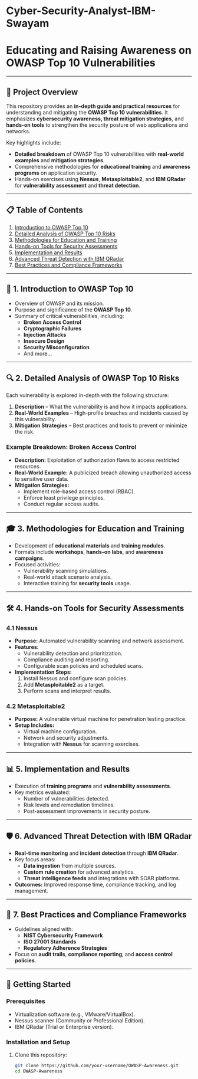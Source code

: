 # Cyber-Security-Analyst-IBM-Swayam


# **Educating and Raising Awareness on OWASP Top 10 Vulnerabilities**  
 

---

## 🚀 **Project Overview**  
This repository provides an **in-depth guide and practical resources** for understanding and mitigating the **OWASP Top 10 vulnerabilities**. It emphasizes **cybersecurity awareness, threat mitigation strategies**, and **hands-on tools** to strengthen the security posture of web applications and networks.  

Key highlights include:  
- **Detailed breakdown** of OWASP Top 10 vulnerabilities with **real-world examples** and **mitigation strategies**.  
- Comprehensive methodologies for **educational training** and **awareness programs** on application security.  
- Hands-on exercises using **Nessus**, **Metasploitable2**, and **IBM QRadar** for **vulnerability assessment** and **threat detection**.  

---

## 📋 **Table of Contents**  
1. [Introduction to OWASP Top 10](#-introduction-to-owasp-top-10)  
2. [Detailed Analysis of OWASP Top 10 Risks](#-detailed-analysis-of-owasp-top-10-risks)  
3. [Methodologies for Education and Training](#-methodologies-for-education-and-training)  
4. [Hands-on Tools for Security Assessments](#-hands-on-tools-for-security-assessments)  
5. [Implementation and Results](#-implementation-and-results)  
6. [Advanced Threat Detection with IBM QRadar](#-advanced-threat-detection-with-ibm-qradar)  
7. [Best Practices and Compliance Frameworks](#-best-practices-and-compliance-frameworks)  

---

## 📖 **1. Introduction to OWASP Top 10**  
- Overview of OWASP and its mission.  
- Purpose and significance of the **OWASP Top 10**.  
- Summary of critical vulnerabilities, including:  
  - **Broken Access Control**  
  - **Cryptographic Failures**  
  - **Injection Attacks**  
  - **Insecure Design**  
  - **Security Misconfiguration**  
  - And more...  

---

## 🔍 **2. Detailed Analysis of OWASP Top 10 Risks**  
Each vulnerability is explored in-depth with the following structure:  
1. **Description** – What the vulnerability is and how it impacts applications.  
2. **Real-World Examples** – High-profile breaches and incidents caused by this vulnerability.  
3. **Mitigation Strategies** – Best practices and tools to prevent or minimize the risk.  

### **Example Breakdown: Broken Access Control**  
- **Description:** Exploitation of authorization flaws to access restricted resources.  
- **Real-World Example:** A publicized breach allowing unauthorized access to sensitive user data.  
- **Mitigation Strategies:**  
  - Implement role-based access control (RBAC).  
  - Enforce least privilege principles.  
  - Conduct regular access audits.  

---

## 🎓 **3. Methodologies for Education and Training**  
- Development of **educational materials** and **training modules**.  
- Formats include **workshops**, **hands-on labs**, and **awareness campaigns**.  
- Focused activities:  
  - Vulnerability scanning simulations.  
  - Real-world attack scenario analysis.  
  - Interactive training for **security tools** usage.  

---

## 🛠️ **4. Hands-on Tools for Security Assessments**  

### **4.1 Nessus**  
- **Purpose:** Automated vulnerability scanning and network assessment.  
- **Features:**  
  - Vulnerability detection and prioritization.  
  - Compliance auditing and reporting.  
  - Configurable scan policies and scheduled scans.  
- **Implementation Steps:**  
  1. Install Nessus and configure scan policies.  
  2. Add **Metasploitable2** as a target.  
  3. Perform scans and interpret results.  

### **4.2 Metasploitable2**  
- **Purpose:** A vulnerable virtual machine for penetration testing practice.  
- **Setup Includes:**  
  - Virtual machine configuration.  
  - Network and security adjustments.  
  - Integration with **Nessus** for scanning exercises.  

---

## 📊 **5. Implementation and Results**  
- Execution of **training programs** and **vulnerability assessments**.  
- Key metrics evaluated:  
  - Number of vulnerabilities detected.  
  - Risk levels and remediation timelines.  
  - Post-assessment improvements in security posture.  

---

## 🛡️ **6. Advanced Threat Detection with IBM QRadar**  
- **Real-time monitoring** and **incident detection** through **IBM QRadar**.  
- Key focus areas:  
  - **Data ingestion** from multiple sources.  
  - **Custom rule creation** for advanced analytics.  
  - **Threat intelligence feeds** and integrations with SOAR platforms.  
- **Outcomes:** Improved response time, compliance tracking, and log management.  

---

## 📘 **7. Best Practices and Compliance Frameworks**  
- Guidelines aligned with:  
  - **NIST Cybersecurity Framework**  
  - **ISO 27001 Standards**  
  - **Regulatory Adherence Strategies**  
- Focus on **audit trails**, **compliance reporting**, and **access control policies**.  

---

## 🏁 **Getting Started**  

### **Prerequisites**  
- Virtualization software (e.g., VMware/VirtualBox).  
- Nessus scanner (Community or Professional Edition).  
- IBM QRadar (Trial or Enterprise version).  

### **Installation and Setup**  
1. Clone this repository:  
   ```bash
   git clone https://github.com/your-username/OWASP-Awareness.git
   cd OWASP-Awareness
